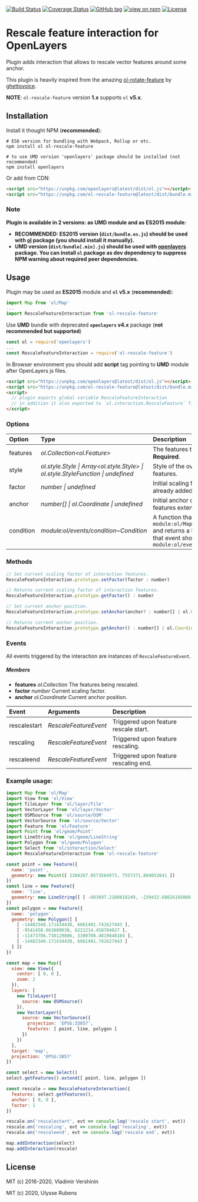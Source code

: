 [![Build Status](https://travis-ci.org/ghettovoice/ol-rotate-feature.svg?branch=master)](https://travis-ci.org/ghettovoice/ol-rotate-feature)
[![Coverage Status](https://coveralls.io/repos/github/ghettovoice/ol-rotate-feature/badge.svg?branch=master)](https://coveralls.io/github/ghettovoice/ol-rotate-feature?branch=master)
[![GitHub tag](https://img.shields.io/github/tag/ghettovoice/ol-rotate-feature.svg)](https://github.com/ghettovoice/ol-rotate-feature/releases)
[![view on npm](http://img.shields.io/npm/v/ol-rotate-feature.svg)](https://www.npmjs.org/package/ol-rotate-feature)
[![License](https://img.shields.io/github/license/ghettovoice/ol-rotate-feature.svg)](https://github.com/ghettovoice/ol-rotate-feature/blob/master/LICENSE)

# Rescale feature interaction for OpenLayers

Plugin adds interaction that allows to rescale vector features around some anchor.

This plugin is heavily inspired from the amazing [ol-rotate-feature](https://github.com/ghettovoice/ol-rotate-feature) by [ghettovoice](https://github.com/ghettovoice).

**NOTE**: `ol-rescale-feature` version **1.x** supports `ol` **v5.x**. 

## Installation

Install it thought NPM (**recommended**):

```shell
# ES6 version for bundling with Webpack, Rollup or etc.
npm install ol ol-rescale-feature

# to use UMD version 'openlayers' package should be installed (not recommended)
npm install openlayers
```

Or add from CDN:

```html
<script src="https://unpkg.com/openlayers@latest/dist/ol.js"></script>
<script src="https://unpkg.com/ol-rescale-feature@latest/dist/bundle.min.js"></script>
```

### Note
**Plugin is available in 2 versions: as UMD module and as ES2015 module:**
- **RECOMMENDED: ES2015 version (`dist/bundle.es.js`) should be used with [ol](https://www.npmjs.com/package/ol) package (you should
  install it manually).**
- **UMD version (`dist/bundle[.min].js`) should be used with [openlayers](https://www.npmjs.com/package/openlayers) package.
  You can install `ol` package as dev dependency to suppress NPM warning about required peer dependencies.**

## Usage

Plugin may be used as **ES2015** module and **`ol` v5.x** (**recommended**):

```js
import Map from 'ol/Map'
...
import RescaleFeatureInteraction from 'ol-rescale-feature'
```

Use **UMD** bundle with deprecated **`openlayers` v4.x** package (**not recommended but supported**)

```js
const ol = require('openlayers')
...
const RescaleFeatureInteraction = require('ol-rescale-feature')
```

In Browser environment you should add **script** tag pointing to **UMD** module after OpenLayers js files.
```html
<script src="https://unpkg.com/openlayers@latest/dist/ol.js"></script>
<script src="https://unpkg.com/ol-rescale-feature@latest/dist/bundle.min.js"></script>
<script>
  // plugin exports global variable RescaleFeatureInteraction
  // in addition it also exported to `ol.interaction.RescaleFeature` field (for backward compatibility).
</script>
```

### Options

| Option    | Type                                                                                               | Description                                                                                                                                                                                 |
| :-------- | :------------------------------------------------------------------------------------------------- | :-------------------------------------------------------------------------------------------------------------------------------------------------------------------------------------------|
| features  | _ol.Collection<ol.Feature>_                                                                        | The features the interaction works on. **Required**.                                                                                                                                        |
| style     | _ol.style.Style &#124; Array&lt;ol.style.Style&gt; &#124; ol.style.StyleFunction &#124; undefined_ | Style of the overlay with interaction helper features.                                                                                                                                      |
| factor    | _number &#124; undefined_                                                                          | Initial scaling factor, applied for features already added to collection. Default is `1`.                                                                                                   |
| anchor    | _number[] &#124; ol.Coordinate &#124; undefined_                                                   | Initial anchor coordinate. Default is center of features extent.                                                                                                                            |
| condition | _module:ol/events/condition~Condition_                                                             | A function that takes an `module:ol/MapBrowserEvent~MapBrowserEvent` and returns a boolean to indicate whether that event should be handled. Default is `module:ol/events/condition~always` |

### Methods

```js
// Set current scaling factor of interaction features.
RescaleFeatureInteraction.prototype.setFactor(factor : number)
```

```js
// Returns current scaling factor of interaction features.
RescaleFeatureInteraction.prototype.getFactor() : number
```

```js
// Set current anchor position.
RescaleFeatureInteraction.prototype.setAnchor(anchor? : number[] | ol.Coordinate)
```

```js
// Returns current anchor position.
RescaleFeatureInteraction.prototype.getAnchor() : number[] | ol.Coordinate | undefined 
```

### Events

All events triggered by the interaction are instances of `RescaleFeatureEvent`.

##### Members

- **features**    _ol.Collection_     The features being rescaled.
- **factor**      _number_            Current scaling factor.
- **anchor**      _ol.Coordinate_     Current anchor position.

| Event       | Arguments            | Description                          |
| :---------- | :------------------- | :----------------------------------- |
| rescalestart | _RescaleFeatureEvent_ | Triggered upon feature rescale start. |
| rescaling    | _RescaleFeatureEvent_ | Triggered upon feature rescaling.     |
| rescaleend   | _RescaleFeatureEvent_ | Triggered upon feature rescaling end. |

### Example usage:

```js
import Map from 'ol/Map'
import View from 'ol/View'
import TileLayer from 'ol/layer/Tile'
import VectorLayer from 'ol/layer/Vector'
import OSMSource from 'ol/source/OSM'
import VectorSource from 'ol/source/Vector'
import Feature from 'ol/Feature'
import Point from 'ol/geom/Point'
import LineString from 'ol/geom/LineString'
import Polygon from 'ol/geom/Polygon'
import Select from 'ol/interaction/Select'
import RescaleFeatureInteraction from 'ol-rescale-feature'

const point = new Feature({
  name: 'point',
  geometry: new Point([ 2384267.0573564973, 7557371.884852641 ])
})
const line = new Feature({
  name: 'line',
  geometry: new LineString([ [ -603697.2100018249, -239432.60826165066 ], [ 4190433.20404443, 2930563.8287811787 ] ])
})
const polygon = new Feature({
  name: 'polygon',
  geometry: new Polygon([ [
    [ -14482348.171434438, 6661491.741627443 ],
    [ -9541458.663080638, 6221214.458704827 ],
    [ -11473786.738129886, 3300708.4819848104 ],
    [ -14482348.171434438, 6661491.741627443 ]
  ] ])
})

const map = new Map({
  view: new View({
    center: [ 0, 0 ],
    zoom: 2
  }),
  layers: [
    new TileLayer({
      source: new OSMSource()
    }),
    new VectorLayer({
      source: new VectorSource({
        projection: 'EPSG:33857',
        features: [ point, line, polygon ]
      })
    })
  ],
  target: 'map',
  projection: 'EPSG:3857'
})

const select = new Select()
select.getFeatures().extend([ point, line, polygon ])

const rescale = new RescaleFeatureInteraction({
  features: select.getFeatures(),
  anchor: [ 0, 0 ],
  factor: 1
})

rescale.on('rescalestart', evt => console.log('rescale start', evt))
rescale.on('rescaling', evt => console.log('rescaling', evt))
rescale.on('rescaleend', evt => console.log('rescale end', evt))

map.addInteraction(select)
map.addInteraction(rescale)
```

## License

MIT (c) 2016-2020, Vladimir Vershinin

MIT (c) 2020, Ulysse Rubens
